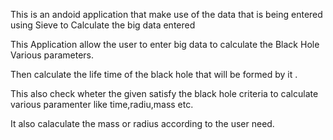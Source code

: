 This is an andoid application that make use of the data that is being entered using Sieve to Calculate the big data entered

This Application allow the user to enter big data to calculate the Black Hole Various parameters.

Then calculate the life time of the black hole that will be formed by it .

This also check wheter the given satisfy the black hole criteria to calculate various paramenter like time,radiu,mass etc.

It also calaculate the mass or radius according to the user need.

